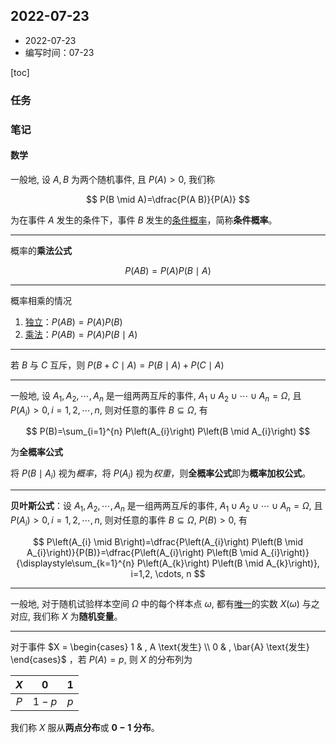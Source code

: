 ## 2022-07-23

- 2022-07-23
- 编写时间：07-23

[toc]

### 任务

### 笔记

#### 数学

一般地, 设 $A, B$ 为两个随机事件, 且 $P(A)>0$, 我们称

$$
P(B \mid A)=\dfrac{P(A B)}{P(A)}
$$

为在事件 $A$ 发生的条件下，事件 $B$ 发生的<u>条件概率</u>，简称**条件概率**。

<hr class='section'>

概率的**乘法公式**

$$
P(A B)=P(A) P(B \mid A)
$$


<hr class='section'>

概率相乘的情况

1. <u>独立</u>：$P(AB) = P(A) P(B)$ 
2. <u>乘法</u>：$P(AB) = P(A) P(B \mid A)$ 

<hr class='section'>

若 $B$ 与 $C$ 互斥，则 $P(B + C \mid A) = P(B \mid A) + P(C \mid A)$ 

<hr class='section'>

一般地, 设 $A_{1}, A_{2}, \cdots, A_{n}$ 是一组两两互斥的事件, $A_{1} \cup A_{2} \cup \cdots \cup A_{n}=\Omega$, 且 $P\left(A_{i}\right)>0, i=1,2, \cdots, n$, 则对任意的事件 $B \subseteq \Omega$, 有

$$
P(B)=\sum_{i=1}^{n} P\left(A_{i}\right) P\left(B \mid A_{i}\right)
$$

为**全概率公式**

将 $P(B \mid A_i)$ 视为*概率*，将 $P(A_i)$ 视为*权重*，则**全概率公式**即为**概率加权公式**。

<hr class='section'>

**贝叶斯公式**：设 $A_{1}, A_{2}, \cdots, A_{n}$ 是一组两两互斥的事件, $A_{1} \cup A_{2} \cup \cdots \cup A_{n}=\Omega$, 且 $P\left(A_{i}\right)>0, i=1,2, \cdots, n$, 则对任意的事件 $B \subseteq \Omega$, $P(B)>0$, 有

$$
P\left(A_{i} \mid B\right)=\dfrac{P\left(A_{i}\right) P\left(B \mid A_{i}\right)}{P(B)}=\dfrac{P\left(A_{i}\right) P\left(B \mid A_{i}\right)}{\displaystyle\sum_{k=1}^{n} P\left(A_{k}\right) P\left(B \mid A_{k}\right)}, i=1,2, \cdots, n
$$


<hr class='section'>

一般地, 对于随机试验样本空间 $\Omega$ 中的每个样本点 $\omega$, 都有<u>唯一</u>的实数 $X(\omega)$ 与之对应, 我们称 $X$ 为**随机变量**。

<hr class='section'>

对于事件 $X = \begin{cases} 1 & , A \text{发生} \\ 0 & , \bar{A} \text{发生} \end{cases}$ ，若 $P(A)=p$, 则 $X$ 的分布列为

| $X$  | $0$  | $1$  | 
|:---:|:---:|:---:|
| $P$  | $1-p$  | $p$  | 

我们称 $X$ 服从**两点分布**或 **$0-1$ 分布**。
